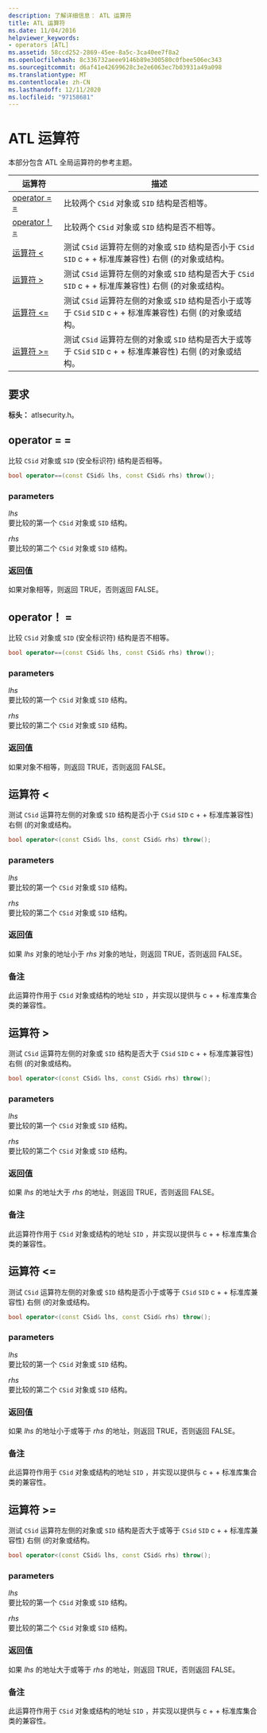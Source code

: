 ```yaml
---
description: 了解详细信息： ATL 运算符
title: ATL 运算符
ms.date: 11/04/2016
helpviewer_keywords:
- operators [ATL]
ms.assetid: 58ccd252-2869-45ee-8a5c-3ca40ee7f8a2
ms.openlocfilehash: 8c336732aeee9146b89e300580c0fbee506ec343
ms.sourcegitcommit: d6af41e42699628c3e2e6063ec7b03931a49a098
ms.translationtype: MT
ms.contentlocale: zh-CN
ms.lasthandoff: 12/11/2020
ms.locfileid: "97158681"
---
```

# <a name="atl-operators"></a>ATL 运算符

本部分包含 ATL 全局运算符的参考主题。

|运算符|描述|
|--------------|-----------------|
|[operator = =](#operator_eq_eq)|比较两个 `CSid` 对象或 `SID` 结构是否相等。|
|[operator！ =](#operator_neq)|比较两个 `CSid` 对象或 `SID` 结构是否不相等。|
|[运算符 <](#operator_lt)|测试 `CSid` 运算符左侧的对象或 `SID` 结构是否小于 `CSid` `SID` c + + 标准库兼容性) 右侧 (的对象或结构。|
|[运算符 >](#operator_gt)|测试 `CSid` 运算符左侧的对象或 `SID` 结构是否大于 `CSid` `SID` c + + 标准库兼容性) 右侧 (的对象或结构。|
|[运算符 <=](#operator_lt__eq)|测试 `CSid` 运算符左侧的对象或 `SID` 结构是否小于或等于 `CSid` `SID` c + + 标准库兼容性) 右侧 (的对象或结构。|
|[运算符 >=](#operator_gt__eq)|测试 `CSid` 运算符左侧的对象或 `SID` 结构是否大于或等于 `CSid` `SID` c + + 标准库兼容性) 右侧 (的对象或结构。|

## <a name="requirements"></a>要求

**标头：** atlsecurity.h。

## <a name="operator-"></a><a name="operator_eq_eq"></a> operator = =

比较 `CSid` 对象或 `SID` (安全标识符) 结构是否相等。

```cpp
bool operator==(const CSid& lhs, const CSid& rhs) throw();
```

### <a name="parameters"></a>parameters

*lhs*<br/>
要比较的第一个 `CSid` 对象或 `SID` 结构。

*rhs*<br/>
要比较的第二个 `CSid` 对象或 `SID` 结构。

### <a name="return-value"></a>返回值

如果对象相等，则返回 TRUE，否则返回 FALSE。

## <a name="operator-"></a><a name="operator_neq"></a> operator！ =

比较 `CSid` 对象或 `SID` (安全标识符) 结构是否不相等。

```cpp
bool operator==(const CSid& lhs, const CSid& rhs) throw();
```

### <a name="parameters"></a>parameters

*lhs*<br/>
要比较的第一个 `CSid` 对象或 `SID` 结构。

*rhs*<br/>
要比较的第二个 `CSid` 对象或 `SID` 结构。

### <a name="return-value"></a>返回值

如果对象不相等，则返回 TRUE，否则返回 FALSE。

## <a name="operator-"></a><a name="operator_lt"></a> 运算符 <

测试 `CSid` 运算符左侧的对象或 `SID` 结构是否小于 `CSid` `SID` c + + 标准库兼容性) 右侧 (的对象或结构。

```cpp
bool operator<(const CSid& lhs, const CSid& rhs) throw();
```

### <a name="parameters"></a>parameters

*lhs*<br/>
要比较的第一个 `CSid` 对象或 `SID` 结构。

*rhs*<br/>
要比较的第二个 `CSid` 对象或 `SID` 结构。

### <a name="return-value"></a>返回值

如果 *lhs* 对象的地址小于 *rhs* 对象的地址，则返回 TRUE，否则返回 FALSE。

### <a name="remarks"></a>备注

此运算符作用于 `CSid` 对象或结构的地址 `SID` ，并实现以提供与 c + + 标准库集合类的兼容性。

## <a name="operator-"></a><a name="operator_gt"></a> 运算符 >

测试 `CSid` 运算符左侧的对象或 `SID` 结构是否大于 `CSid` `SID` c + + 标准库兼容性) 右侧 (的对象或结构。

```cpp
bool operator<(const CSid& lhs, const CSid& rhs) throw();
```

### <a name="parameters"></a>parameters

*lhs*<br/>
要比较的第一个 `CSid` 对象或 `SID` 结构。

*rhs*<br/>
要比较的第二个 `CSid` 对象或 `SID` 结构。

### <a name="return-value"></a>返回值

如果 *lhs* 的地址大于 *rhs* 的地址，则返回 TRUE，否则返回 FALSE。

### <a name="remarks"></a>备注

此运算符作用于 `CSid` 对象或结构的地址 `SID` ，并实现以提供与 c + + 标准库集合类的兼容性。

## <a name="operator-"></a><a name="operator_lt__eq"></a> 运算符 <=

测试 `CSid` 运算符左侧的对象或 `SID` 结构是否小于或等于 `CSid` `SID` c + + 标准库兼容性) 右侧 (的对象或结构。

```cpp
bool operator<(const CSid& lhs, const CSid& rhs) throw();
```

### <a name="parameters"></a>parameters

*lhs*<br/>
要比较的第一个 `CSid` 对象或 `SID` 结构。

*rhs*<br/>
要比较的第二个 `CSid` 对象或 `SID` 结构。

### <a name="return-value"></a>返回值

如果 *lhs* 的地址小于或等于 *rhs* 的地址，则返回 TRUE，否则返回 FALSE。

### <a name="remarks"></a>备注

此运算符作用于 `CSid` 对象或结构的地址 `SID` ，并实现以提供与 c + + 标准库集合类的兼容性。

## <a name="operator-"></a><a name="operator_gt__eq"></a> 运算符 >=

测试 `CSid` 运算符左侧的对象或 `SID` 结构是否大于或等于 `CSid` `SID` c + + 标准库兼容性) 右侧 (的对象或结构。

```cpp
bool operator<(const CSid& lhs, const CSid& rhs) throw();
```

### <a name="parameters"></a>parameters

*lhs*<br/>
要比较的第一个 `CSid` 对象或 `SID` 结构。

*rhs*<br/>
要比较的第二个 `CSid` 对象或 `SID` 结构。

### <a name="return-value"></a>返回值

如果 *lhs* 的地址大于或等于 *rhs* 的地址，则返回 TRUE，否则返回 FALSE。

### <a name="remarks"></a>备注

此运算符作用于 `CSid` 对象或结构的地址 `SID` ，并实现以提供与 c + + 标准库集合类的兼容性。
